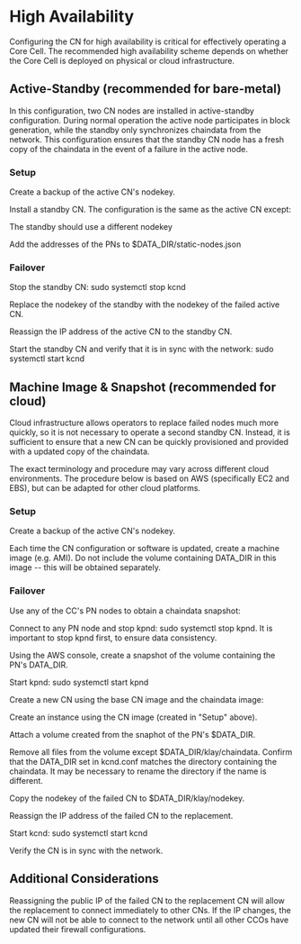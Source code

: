 # High Availability

Configuring the CN for high availability is critical for effectively operating a Core Cell. The recommended high availability scheme depends on whether the Core Cell is deployed on physical or cloud infrastructure.

## Active-Standby (recommended for bare-metal)
In this configuration, two CN nodes are installed in active-standby configuration. During normal operation the active node participates in block generation, while the standby only synchronizes chaindata from the network. This configuration ensures that the standby CN node has a fresh copy of the chaindata in the event of a failure in the active node.

### Setup
Create a backup of the active CN's nodekey.

Install a standby CN. The configuration is the same as the active CN except:

The standby should use a different nodekey

Add the addresses of the PNs to $DATA_DIR/static-nodes.json

### Failover
Stop the standby CN: sudo systemctl stop kcnd

Replace the nodekey of the standby with the nodekey of the failed active CN.

Reassign the IP address of the active CN to the standby CN.

Start the standby CN and verify that it is in sync with the network: sudo systemctl start kcnd

## Machine Image & Snapshot (recommended for cloud)
Cloud infrastructure allows operators to replace failed nodes much more quickly, so it is not necessary to operate a second standby CN. Instead, it is sufficient to ensure that a new CN can be quickly provisioned and provided with a updated copy of the chaindata.

The exact terminology and procedure may vary across different cloud environments. The procedure below is based on AWS (specifically EC2 and EBS), but can be adapted for other cloud platforms.

### Setup
Create a backup of the active CN's nodekey.

Each time the CN configuration or software is updated, create a machine image (e.g. AMI). Do not include the volume containing DATA_DIR in this image -- this will be obtained separately.

### Failover
Use any of the CC's PN nodes to obtain a chaindata snapshot:

Connect to any PN node and stop kpnd: sudo systemctl stop kpnd. It is important to stop kpnd first, to ensure data consistency.

Using the AWS console, create a snapshot of the volume containing the PN's DATA_DIR.

Start kpnd: sudo systemctl start kpnd

Create a new CN using the base CN image and the chaindata image:

Create an instance using the CN image (created in "Setup" above).

Attach a volume created from the snaphot of the PN's $DATA_DIR.

Remove all files from the volume except $DATA_DIR/klay/chaindata. Confirm that the DATA_DIR set in kcnd.conf matches the directory containing the chaindata. It may be necessary to rename the directory if the name is different.

Copy the nodekey of the failed CN to $DATA_DIR/klay/nodekey.

Reassign the IP address of the failed CN to the replacement.

Start kcnd: sudo systemctl start kcnd

Verify the CN is in sync with the network.

## Additional Considerations
Reassigning the public IP of the failed CN to the replacement CN will allow the replacement to connect immediately to other CNs. If the IP changes, the new CN will not be able to connect to the network until all other CCOs have updated their firewall configurations.

